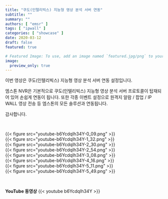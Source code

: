 ```yaml
---
title: "쿠도(인텔리빅스) 지능형 영상 분석 서버 연동"
subtitle: ""
summary: ""
authors: [ "emsr" ]
tags: [ "ipwall" ]
categories: [ "showcase" ]
date: 2020-03-12
draft: false
featured: true

# Featured Image: To use, add an image named `featured.jpg/png` to your page's folder.
image:
  preview_only: true
---
```


이번 영상은 쿠도(인텔리빅스) 지능형 영상 분석 서버 연동 설정입니다.

엠스톤 NVR은 기본적으로 쿠도(인텔리빅스) 지능형 영상 분석 서버 프로토콜이 탑재되어 있어 손쉽게 연동이 됩니다. 또한 각종 이벤트 설정으로 원격지 알람 / 팝업 / IP WALL 영상 전송 등 엠스톤의 모든 솔루션과 연동됩니다.

감사합니다.

&nbsp;

<div class="container"><div class="row no-gutters">
<div class="col-sm-6">{{< figure src="youtube-b6YcdqIh34Y-0_09.png" >}}</div>
<div class="col-sm-6">{{< figure src="youtube-b6YcdqIh34Y-1_32.png" >}}</div>
<div class="col-sm-6">{{< figure src="youtube-b6YcdqIh34Y-2_30.png" >}}</div>
<div class="col-sm-6">{{< figure src="youtube-b6YcdqIh34Y-2_54.png" >}}</div>
<div class="col-sm-6">{{< figure src="youtube-b6YcdqIh34Y-3_08.png" >}}</div>
<div class="col-sm-6">{{< figure src="youtube-b6YcdqIh34Y-4_16.png" >}}</div>
<div class="col-sm-6">{{< figure src="youtube-b6YcdqIh34Y-5_11.png" >}}</div>
<div class="col-sm-6">{{< figure src="youtube-b6YcdqIh34Y-5_49.png" >}}</div>
</div></div>

&nbsp;

**YouTube 동영상**
{{< youtube b6YcdqIh34Y >}}
